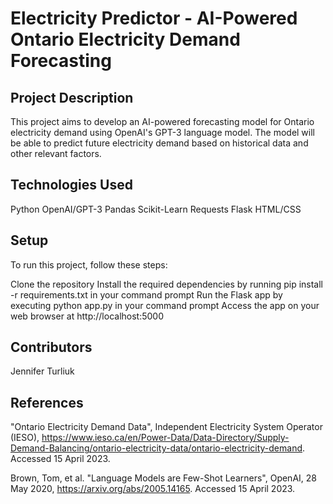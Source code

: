 # Electricity Predictor - AI-Powered Ontario Electricity Demand Forecasting

## Project Description
This project aims to develop an AI-powered forecasting model for Ontario electricity demand using OpenAI's GPT-3 language model. The model will be able to predict future electricity demand based on historical data and other relevant factors.

## Technologies Used
Python
OpenAI/GPT-3
Pandas
Scikit-Learn
Requests
Flask
HTML/CSS

## Setup

To run this project, follow these steps:

Clone the repository
Install the required dependencies by running pip install -r requirements.txt in your command prompt
Run the Flask app by executing python app.py in your command prompt
Access the app on your web browser at http://localhost:5000

## Contributors

Jennifer Turliuk

## References

"Ontario Electricity Demand Data", Independent Electricity System Operator (IESO), https://www.ieso.ca/en/Power-Data/Data-Directory/Supply-Demand-Balancing/ontario-electricity-data/ontario-electricity-demand. Accessed 15 April 2023.

Brown, Tom, et al. "Language Models are Few-Shot Learners", OpenAI, 28 May 2020, https://arxiv.org/abs/2005.14165. Accessed 15 April 2023.
